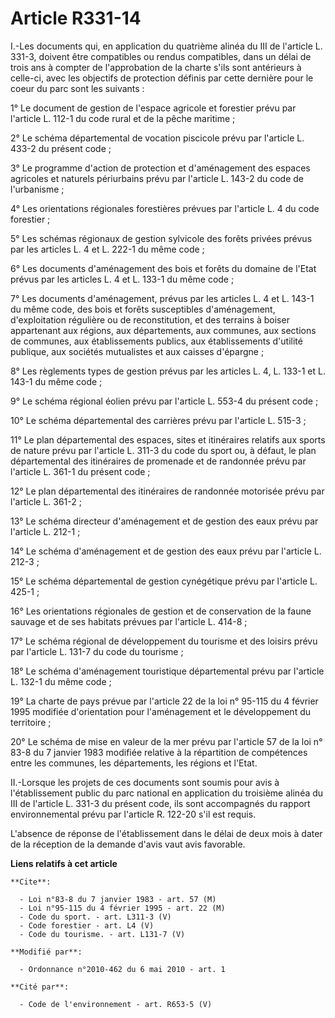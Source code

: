 # Article R331-14

I.-Les documents qui, en application du quatrième alinéa du III de l'article L. 331-3, doivent être compatibles ou rendus
compatibles, dans un délai de trois ans à compter de l'approbation de la charte s'ils sont antérieurs à celle-ci, avec les
objectifs de protection définis par cette dernière pour le coeur du parc sont les suivants : 

1° Le document de gestion de l'espace agricole et forestier prévu par l'article L. 112-1 du code rural et de la pêche
maritime  ; 

2° Le schéma départemental de vocation piscicole prévu par l'article L. 433-2 du présent code ; 

3° Le programme d'action de protection et d'aménagement des espaces agricoles et naturels périurbains prévu par l'article L.
143-2 du code de l'urbanisme ; 

4° Les orientations régionales forestières prévues par l'article L. 4 du code forestier ; 

5° Les schémas régionaux de gestion sylvicole des forêts privées prévus par les articles L. 4 et L. 222-1 du même code ; 

6° Les documents d'aménagement des bois et forêts du domaine de l'Etat prévus par les articles L. 4 et L. 133-1 du même
code ; 

7° Les documents d'aménagement, prévus par les articles L. 4 et L. 143-1 du même code, des bois et forêts susceptibles
d'aménagement, d'exploitation régulière ou de reconstitution, et des terrains à boiser appartenant aux régions, aux
départements, aux communes, aux sections de communes, aux établissements publics, aux établissements d'utilité publique, aux
sociétés mutualistes et aux caisses d'épargne ; 

8° Les règlements types de gestion prévus par les articles L. 4, L. 133-1 et L. 143-1 du même code ; 

9° Le schéma régional éolien prévu par l'article L. 553-4 du présent code ; 

10° Le schéma départemental des carrières prévu par l'article L. 515-3 ; 

11° Le plan départemental des espaces, sites et itinéraires relatifs aux sports de nature prévu par l'article L. 311-3 du
code du sport ou, à défaut, le plan départemental des itinéraires de promenade et de randonnée prévu par l'article L. 361-1
du présent code ; 

12° Le plan départemental des itinéraires de randonnée motorisée prévu par l'article L. 361-2 ; 

13° Le schéma directeur d'aménagement et de gestion des eaux prévu par l'article L. 212-1 ; 

14° Le schéma d'aménagement et de gestion des eaux prévu par l'article L. 212-3 ; 

15° Le schéma départemental de gestion cynégétique prévu par l'article L. 425-1 ; 

16° Les orientations régionales de gestion et de conservation de la faune sauvage et de ses habitats prévues par l'article L.
414-8 ; 

17° Le schéma régional de développement du tourisme et des loisirs prévu par l'article L. 131-7 du code du tourisme ; 

18° Le schéma d'aménagement touristique départemental prévu par l'article L. 132-1 du même code ; 

19° La charte de pays prévue par l'article 22 de la loi n° 95-115 du 4 février 1995 modifiée d'orientation pour l'aménagement
et le développement du territoire ; 

20° Le schéma de mise en valeur de la mer prévu par l'article 57 de la loi n° 83-8 du 7 janvier 1983 modifiée relative à la
répartition de compétences entre les communes, les départements, les régions et l'Etat. 

II.-Lorsque les projets de ces documents sont soumis pour avis à l'établissement public du parc national en application du
troisième alinéa du III de l'article L. 331-3 du présent code, ils sont accompagnés du rapport environnemental prévu par
l'article R. 122-20 s'il est requis.

L'absence de réponse de l'établissement dans le délai de deux mois à dater de la réception de la demande d'avis vaut avis
favorable.

**Liens relatifs à cet article**

	**Cite**:

	  - Loi n°83-8 du 7 janvier 1983 - art. 57 (M)
	  - Loi n°95-115 du 4 février 1995 - art. 22 (M)
	  - Code du sport. - art. L311-3 (V)
	  - Code forestier - art. L4 (V)
	  - Code du tourisme. - art. L131-7 (V)

	**Modifié par**:

	  - Ordonnance n°2010-462 du 6 mai 2010 - art. 1

	**Cité par**:

	  - Code de l'environnement - art. R653-5 (V)
